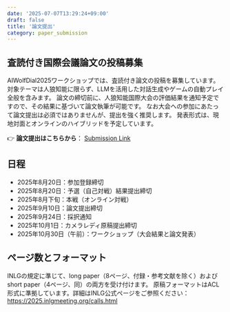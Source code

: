 ```yaml
---
date: '2025-07-07T13:29:24+09:00'
draft: false
title: '論文提出'
category: paper_submission
---
```


## 査読付き国際会議論文の投稿募集

AIWolfDial2025ワークショップでは、査読付き論文の投稿を募集しています。
対象テーマは人狼知能に限らず、LLMを活用した対話生成やゲームの自動プレイ全般を含みます。
論文の締切前に、人狼知能国際大会の評価結果を通知予定ですので、その結果に基づいて論文執筆が可能です。
なお大会への参加にあたって論文提出は必須ではありませんが、提出を強く推奨します。
発表形式は、現地対面とオンラインのハイブリッドを予定しています。

👉 **論文提出はこちらから**： [Submission Link](https://softconf.com/p/AIWolfDial2025)

## 日程

- 2025年8月20日：参加登録締切
- 2025年8月20日：予選（自己対戦）結果提出締切
- 2025年8月下旬：本戦（オンライン対戦）
- 2025年9月10日：論文提出締切
- 2025年9月24日：採択通知
- 2025年10月1日：カメラレディ原稿提出締切
- 2025年10月30日（午前）：ワークショップ（大会結果と論文発表）

## ページ数とフォーマット

INLGの規定に準じて、long paper（8ページ、付録・参考文献を除く）および short paper（4ページ、同）の両方を受け付けます。
原稿フォーマットはACL形式に準拠しています。詳細はINLG公式ページをご参照ください：
https://2025.inlgmeeting.org/calls.html
